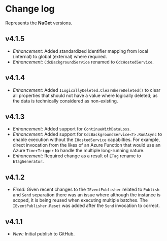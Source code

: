 ﻿# Change log

Represents the **NuGet** versions.

## v4.1.5
- *Enhancement:* Added standardized identifier mapping from local (internal) to global (external) where required.
- *Enhancement:* `CdcBackgroundService` renamed to `CdcHostedService`.

## v4.1.4
- *Enhancement:* Added `ILogicallyDeleted.ClearWhereDeleted()` to clear all properties that should not have a value where logically deleted; as the data is technically considered as non-existing.

## v4.1.3
- *Enhancement:* Added support for `ContinueWithDataLoss`.
- *Enhancement:* Added support for `CdcBackgroundService<T>.RunAsync` to enable execution without the `IHostedService` capabilties. For example, direct invocation from the likes of an Azure Function that would use an Azure `TimerTrigger` to handle the multiple long-running nature.
- *Enhancement:* Required change as a result of `ETag` rename to `ETagGenerator`.

## v4.1.2
- *Fixed:* Given recent changes to the `IEventPublisher` related to `Publish` and `Send` separation there was an issue where although the instance is scoped, it is being reused when executing multiple batches. The `IEventPublisher.Reset` was added after the `Send` invocation to correct.

## v4.1.1
- *New:* Initial publish to GitHub.

